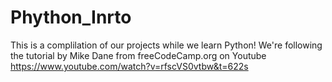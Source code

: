 # Phython_Inrto

This is a complilation of our projects while we learn Python! 
We're following the tutorial by Mike Dane from freeCodeCamp.org on Youtube
https://www.youtube.com/watch?v=rfscVS0vtbw&t=622s

